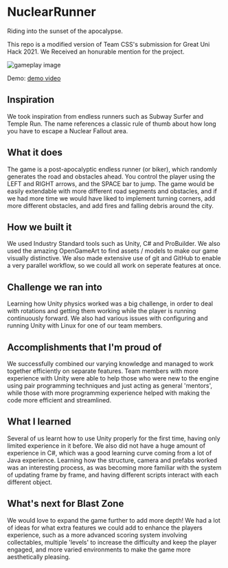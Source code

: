 # NuclearRunner
Riding into the sunset of the apocalypse.

This repo is a modified version of Team CSS's submission for Great Uni Hack 2021.
We Received an honurable mention for the project.

![gameplay image](https://user-images.githubusercontent.com/34941249/143912524-28d1925b-9b62-4030-bd3d-b916685445e7.png)

Demo: [demo video](https://www.youtube.com/watch?v=PnKKblqipSw)

## Inspiration
We took inspiration from endless runners such as Subway Surfer and Temple Run. The name references a classic rule of thumb about how long you have to escape a Nuclear Fallout area.

## What it does
The game is a post-apocalyptic endless runner (or biker), which randomly generates the road and obstacles ahead. You control the player using the LEFT and RIGHT arrows, and the SPACE bar to jump. The game would be easily extendable with more different road segments and obstacles, and if we had more time we would have liked to implement turning corners, add more different obstacles, and add fires and falling debris around the city.

## How we built it
We used Industry Standard tools such as Unity, C# and ProBuilder. We also used the amazing OpenGameArt to find assets / models to make our game visually distinctive. We also made extensive use of git and GitHub to enable a very parallel workflow, so we could all work on seperate features at once.

## Challenge we ran into
Learning how Unity physics worked was a big challenge, in order to deal with rotations and getting them working while the player is running continuously forward. We also had various issues with configuring and running Unity with Linux for one of our team members.

## Accomplishments that I'm proud of
We successfully combined our varying knowledge and managed to work together efficiently on separate features. Team members with more experience with Unity were able to help those who were new to the engine using pair programming techniques and just acting as general 'mentors', while those with more programming experience helped with making the code more efficient and streamlined. 

## What I learned
Several of us learnt how to use Unity properly for the first time, having only limited experience in it before. We also did not have a huge amount of experience in C#, which was a good learning curve coming from a lot of Java experience. Learning how the structure, camera and prefabs worked was an interesting process, as was becoming more familiar with the system of updating frame by frame, and having different scripts interact with each different object.

## What's next for Blast Zone
We would love to expand the game further to add more depth! We had a lot of ideas for what extra features we could add to enhance the players experience, such as a more advanced scoring system involving collectables, multiple 'levels' to increase the difficulty and keep the player engaged, and more varied environments to make the game more aesthetically pleasing.
